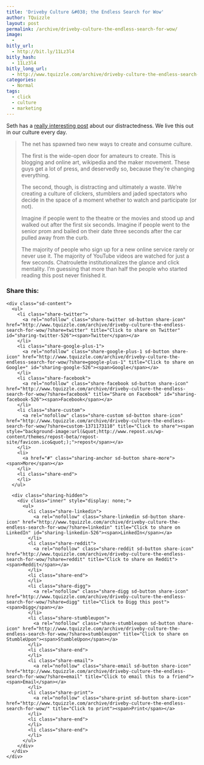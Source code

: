 ```yaml
---
title: 'Driveby Culture &#038; the Endless Search for Wow'
author: TQuizzle
layout: post
permalink: /archive/driveby-culture-the-endless-search-for-wow/
image:
  - 
bitly_url:
  - http://bit.ly/11Lz3l4
bitly_hash:
  - 11Lz3l4
bitly_long_url:
  - http://www.tquizzle.com/archive/driveby-culture-the-endless-search-for-wow/
categories:
  - Normal
tags:
  - click
  - culture
  - marketing
---
```

Seth has a <a rel="nofollow" target="_blank" href="http://sethgodin.typepad.com/seths_blog/2010/03/driveby-culture-and-the-endless-search-for-wow.html">really interesting post</a> about our distractedness. We live this out in our culture every day.

> The net has spawned two new ways to create and consume culture.
> 
> The first is the wide-open door for amateurs to create. This is blogging and online art, wikipedia and the maker movement. These guys get a lot of press, and deservedly so, because they&#8217;re changing everything.
> 
> The second, though, is distracting and ultimately a waste. We&#8217;re creating a culture of clickers, stumblers and jaded spectators who decide in the space of a moment whether to watch and participate (or not).
> 
> Imagine if people went to the theatre or the movies and stood up and walked out after the first six seconds. Imagine if people went to the senior prom and bailed on their date three seconds after the car pulled away from the curb.
> 
> The majority of people who sign up for a new online service rarely or never use it. The majority of YouTube videos are watched for just a few seconds. Chatroulette institutionalizes the glance and click mentality. I&#8217;m guessing that more than half the people who started reading this post never finished it.

<div class="sharedaddy sd-sharing-enabled">
  <div class="robots-nocontent sd-block sd-social sd-social-icon-text sd-sharing">
    <h3 class="sd-title">
      Share this:
    </h3>
    
    <div class="sd-content">
      <ul>
        <li class="share-twitter">
          <a rel="nofollow" class="share-twitter sd-button share-icon" href="http://www.tquizzle.com/archive/driveby-culture-the-endless-search-for-wow/?share=twitter" title="Click to share on Twitter" id="sharing-twitter-526"><span>Twitter</span></a>
        </li>
        <li class="share-google-plus-1">
          <a rel="nofollow" class="share-google-plus-1 sd-button share-icon" href="http://www.tquizzle.com/archive/driveby-culture-the-endless-search-for-wow/?share=google-plus-1" title="Click to share on Google+" id="sharing-google-526"><span>Google</span></a>
        </li>
        <li class="share-facebook">
          <a rel="nofollow" class="share-facebook sd-button share-icon" href="http://www.tquizzle.com/archive/driveby-culture-the-endless-search-for-wow/?share=facebook" title="Share on Facebook" id="sharing-facebook-526"><span>Facebook</span></a>
        </li>
        <li class="share-custom">
          <a rel="nofollow" class="share-custom sd-button share-icon" href="http://www.tquizzle.com/archive/driveby-culture-the-endless-search-for-wow/?share=custom-1371173110" title="Click to share"><span style="background-image:url(&quot;http://www.repost.us/wp-content/themes/repost-beta/repost-site/favicon.ico&quot;);">repost</span></a>
        </li>
        <li>
          <a href="#" class="sharing-anchor sd-button share-more"><span>More</span></a>
        </li>
        <li class="share-end">
        </li>
      </ul>
      
      <div class="sharing-hidden">
        <div class="inner" style="display: none;">
          <ul>
            <li class="share-linkedin">
              <a rel="nofollow" class="share-linkedin sd-button share-icon" href="http://www.tquizzle.com/archive/driveby-culture-the-endless-search-for-wow/?share=linkedin" title="Click to share on LinkedIn" id="sharing-linkedin-526"><span>LinkedIn</span></a>
            </li>
            <li class="share-reddit">
              <a rel="nofollow" class="share-reddit sd-button share-icon" href="http://www.tquizzle.com/archive/driveby-culture-the-endless-search-for-wow/?share=reddit" title="Click to share on Reddit"><span>Reddit</span></a>
            </li>
            <li class="share-end">
            </li>
            <li class="share-digg">
              <a rel="nofollow" class="share-digg sd-button share-icon" href="http://www.tquizzle.com/archive/driveby-culture-the-endless-search-for-wow/?share=digg" title="Click to Digg this post"><span>Digg</span></a>
            </li>
            <li class="share-stumbleupon">
              <a rel="nofollow" class="share-stumbleupon sd-button share-icon" href="http://www.tquizzle.com/archive/driveby-culture-the-endless-search-for-wow/?share=stumbleupon" title="Click to share on StumbleUpon"><span>StumbleUpon</span></a>
            </li>
            <li class="share-end">
            </li>
            <li class="share-email">
              <a rel="nofollow" class="share-email sd-button share-icon" href="http://www.tquizzle.com/archive/driveby-culture-the-endless-search-for-wow/?share=email" title="Click to email this to a friend"><span>Email</span></a>
            </li>
            <li class="share-print">
              <a rel="nofollow" class="share-print sd-button share-icon" href="http://www.tquizzle.com/archive/driveby-culture-the-endless-search-for-wow/" title="Click to print"><span>Print</span></a>
            </li>
            <li class="share-end">
            </li>
            <li class="share-end">
            </li>
          </ul>
        </div>
      </div>
    </div>
  </div>
</div>